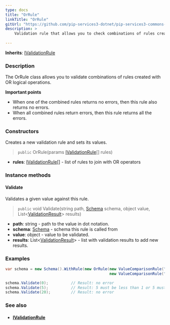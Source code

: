 ```yaml
---
type: docs
title: "OrRule"
linkTitle: "OrRule"
gitUrl: "https://github.com/pip-services3-dotnet/pip-services3-commons-dotnet"
description: >
    Validation rule that allows you to check combinations of rules created with OR logical operations.
    
---
```


**Inherits**: [IValidationRule](../ivalidation_rule)

### Description

The OrRule class allows you to validate combinations of rules created with OR logical operations.

**Important points**

- When one of the combined rules returns no errors, then this rule also returns no errors.
- When all combined rules return errors, then this rule returns all the errors.

### Constructors
Creates a new validation rule and sets its values.

> `public` OrRule(params [IValidationRule](../ivalidation_rule)[] rules)

- **rules**: [IValidationRule](../ivalidation_rule)[] - list of rules to join with OR operators     

### Instance methods

#### Validate
Validates a given value against this rule.

> `public` void Validate(string path, [Schema](../schema) schema, object value, List<[ValidationResult](../validation_result)> results)

- **path**: string - path to the value in dot notation.
- **schema**: [Schema](../schema) - schema this rule is called from
- **value**: object - value to be validated.
- **results**: List<[ValidationResult](../validation_result)> - list with validation results to add new results.


### Examples

```cs
var schema = new Schema().WithRule(new OrRule(new ValueComparisonRule("LT", 1), 
                                              new ValueComparisonRule("GT", 10)));

schema.Validate(0);          // Result: no error
schema.Validate(5);          // Result: 5 must be less than 1 or 5 must be more than 10
schema.Validate(20);         // Result: no error

```

### See also
- #### [IValidationRule](../ivalidation_rule)
